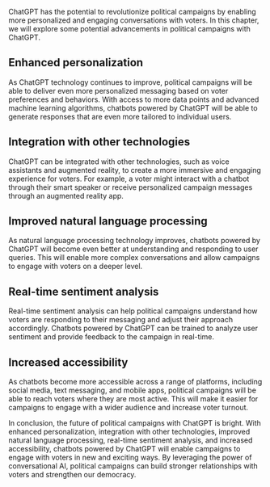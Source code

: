
ChatGPT has the potential to revolutionize political campaigns by enabling more personalized and engaging conversations with voters. In this chapter, we will explore some potential advancements in political campaigns with ChatGPT.

Enhanced personalization
------------------------

As ChatGPT technology continues to improve, political campaigns will be able to deliver even more personalized messaging based on voter preferences and behaviors. With access to more data points and advanced machine learning algorithms, chatbots powered by ChatGPT will be able to generate responses that are even more tailored to individual users.

Integration with other technologies
-----------------------------------

ChatGPT can be integrated with other technologies, such as voice assistants and augmented reality, to create a more immersive and engaging experience for voters. For example, a voter might interact with a chatbot through their smart speaker or receive personalized campaign messages through an augmented reality app.

Improved natural language processing
------------------------------------

As natural language processing technology improves, chatbots powered by ChatGPT will become even better at understanding and responding to user queries. This will enable more complex conversations and allow campaigns to engage with voters on a deeper level.

Real-time sentiment analysis
----------------------------

Real-time sentiment analysis can help political campaigns understand how voters are responding to their messaging and adjust their approach accordingly. Chatbots powered by ChatGPT can be trained to analyze user sentiment and provide feedback to the campaign in real-time.

Increased accessibility
-----------------------

As chatbots become more accessible across a range of platforms, including social media, text messaging, and mobile apps, political campaigns will be able to reach voters where they are most active. This will make it easier for campaigns to engage with a wider audience and increase voter turnout.

In conclusion, the future of political campaigns with ChatGPT is bright. With enhanced personalization, integration with other technologies, improved natural language processing, real-time sentiment analysis, and increased accessibility, chatbots powered by ChatGPT will enable campaigns to engage with voters in new and exciting ways. By leveraging the power of conversational AI, political campaigns can build stronger relationships with voters and strengthen our democracy.

